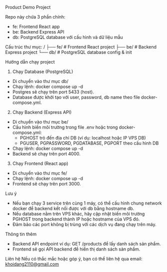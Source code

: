 Product Demo Project

Repo này chứa 3 phần chính:
- fe: Frontend React app
- be: Backend Express API
- db: PostgreSQL database với cấu hình và dữ liệu mẫu

Cấu trúc thư mục:
/ 
├── fe/        # Frontend React project
├── be/        # Backend Express project
└── db/        # PostgreSQL database config & init

Hướng dẫn chạy project

1. Chạy Database (PostgreSQL)
- Di chuyển vào thư mục db/
- Chạy lệnh:
  docker compose up -d
- Postgres sẽ chạy trên port 5433 (host).
- Database được khởi tạo với user, password, db name theo file docker-compose.yml.

2. Chạy Backend (Express API)
- Di chuyển vào thư mục be/
- Cấu hình biến môi trường trong file .env hoặc trong docker-compose.yml:
  - PGHOST trỏ đến địa chỉ DB (ví dụ: localhost hoặc IP VPS DB)
  - PGUSER, PGPASSWORD, PGDATABASE, PGPORT theo cấu hình DB
- Chạy lệnh:
  docker compose up -d
- Backend sẽ chạy trên port 4000.

3. Chạy Frontend (React app)
- Di chuyển vào thư mục fe/
- Chạy lệnh:
  docker compose up -d
- Frontend sẽ chạy trên port 3000.

Lưu ý
- Nếu bạn chạy 3 service trên cùng 1 máy, có thể cấu hình chung network docker để backend kết nối được với db bằng hostname db.
- Nếu database nằm trên VPS khác, hãy cập nhật biến môi trường PGHOST trong backend thành IP hoặc hostname của VPS đó.
- Đảm bảo các port không bị trùng với các dịch vụ đang chạy trên máy.

Thông tin thêm
- Backend API endpoint ví dụ: GET /products để lấy danh sách sản phẩm.
- Frontend sẽ gọi API backend để hiển thị danh sách sản phẩm.

Liên hệ
Nếu có thắc mắc hoặc góp ý, bạn có thể liên hệ qua email: khoidang2110@gmail.com
